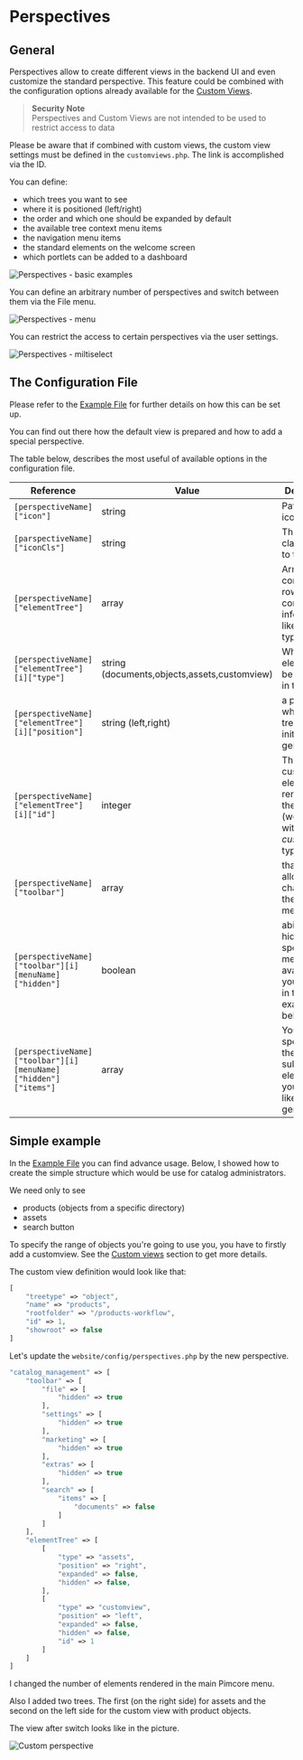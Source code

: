 # Perspectives 

## General

Perspectives allow to create different views in the backend UI and even customize the standard perspective.
This feature could be combined with the configuration options already available for the [Custom Views](../05_Objects/01_Object_Classes/05_Class_Settings/11_Custom_Views.md).

> **Security Note**    
> Perspectives and Custom Views are not intended to be used to restrict access to data

Please be aware that if combined with custom views, the custom view settings must be defined in the `customviews.php`. 
The link is accomplished via the ID.

You can define:

* which trees you want to see
* where it is positioned (left/right)
* the order and which one should be expanded by default
* the available tree context menu items 
* the navigation menu items
* the standard elements on the welcome screen
* which portlets can be added to a dashboard

![Perspectives - basic examples](../img/perspectives_example_backend.png)

You can define an arbitrary number of perspectives and switch between them via the File menu.

![Perspectives - menu](../img/pespectives_menu.png)

You can restrict the access to certain perspectives via the user settings.

![Perspectives - miltiselect](../img/perspectives_multiselect.png)

## The Configuration File

Please refer to the [Example File](https://github.com/pimcore/pimcore/blob/master/app/config/pimcore/perspectives.example.php) 
for further details on how this can be set up.

You can find out there how the default view is prepared and how to add a special perspective.

The table below, describes the most useful of available options in the configuration file.

| Reference                                                      | Value                                        | Description                                                                                 |
|----------------------------------------------------------------|----------------------------------------------|---------------------------------------------------------------------------------------------|
| `[perspectiveName]["icon"]`                                    | string                                       | Path to the icon file.                                                                      |
| `[parspectiveName]["iconCls"]`                                 | string                                       | The CSS class added to the icon.                                                            |
| `[perspectiveName]["elementTree"]`                             | array                                        | Array which contain the rows with configuration information like the tree type .            |
| `[perspectiveName]["elementTree"][i]["type"]`                  | string (documents,objects,assets,customview) | What type of elements will be rendered in the tree.                                         |
| `[perspectiveName]["elementTree"][i]["position"]`              | string (left,right)                          | a place, where the tree is initially generated                                              |
| `[perspectiveName]["elementTree"][i]["id"]`                    | integer                                      | The id of customview elements rendered in the tree. (works only with the *customview* type) |
| `[perspectiveName]["toolbar"]`                                 | array                                        | that option allows to add changes in the toolbar menu.                                      |
| `[perspectiveName]["toolbar"][i][menuName]["hidden"]`          | boolean                                      | ability to hide a specified menu (the available list you can find in the example below)     |
| `[perspectiveName]["toolbar"][i][menuName]["hidden"]["items"]` | array                                        | You could specify there, which submenus elements you would like to generate.                |


## Simple example

In the [Example File](https://github.com/pimcore/pimcore/blob/master/app/config/pimcore/perspectives.example.php) you 
can find advance usage. Below, I showed how to create the simple structure which would be use for catalog administrators.

We need only to see 
* products (objects from a specific directory)
* assets
* search button

To specify the range of objects you're going to use you, you have to firstly add a customview.
See the [Custom views](../05_Objects/01_Object_Classes/05_Class_Settings/11_Custom_Views.md) section to get more details.

The custom view definition would look like that:

```php
[
    "treetype" => "object",
    "name" => "products",
    "rootfolder" => "/products-workflow",
    "id" => 1,
    "showroot" => false
]
```

Let's update the `website/config/perspectives.php` by the new perspective.

```php
"catalog_management" => [
    "toolbar" => [
        "file" => [
            "hidden" => true
        ],
        "settings" => [
            "hidden" => true
        ],
        "marketing" => [
            "hidden" => true
        ],
        "extras" => [
            "hidden" => true
        ],
        "search" => [
            "items" => [
                "documents" => false
            ]
        ]
    ],
    "elementTree" => [
        [
            "type" => "assets",
            "position" => "right",
            "expanded" => false,
            "hidden" => false,
        ],
        [
            "type" => "customview",
            "position" => "left",
            "expanded" => false,
            "hidden" => false,
            "id" => 1
        ]
    ]
]
```

I changed the number of elements rendered in the main Pimcore menu.

Also I added two trees. The first (on the right side) for assets and the second on the left side for the 
custom view with product objects.
 
The view after switch looks like in the picture.

![Custom perspective](../img/perspectives_custom_perspective.png)



